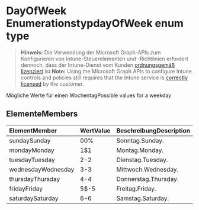 # <a name="dayofweek-enum-type"></a><span data-ttu-id="de7d9-101">DayOfWeek Enumerationstyp</span><span class="sxs-lookup"><span data-stu-id="de7d9-101">dayOfWeek enum type</span></span>

> <span data-ttu-id="de7d9-102">**Hinweis:** Die Verwendung der Microsoft Graph-APIs zum Konfigurieren von Intune-Steuerelementen und -Richtlinien erfordert dennoch, dass der Intune-Dienst vom Kunden [ordnungsgemäß lizenziert](https://go.microsoft.com/fwlink/?linkid=839381) ist.</span><span class="sxs-lookup"><span data-stu-id="de7d9-102">**Note:** Using the Microsoft Graph APIs to configure Intune controls and policies still requires that the Intune service is [correctly licensed](https://go.microsoft.com/fwlink/?linkid=839381) by the customer.</span></span>

<span data-ttu-id="de7d9-103">Mögliche Werte für einen Wochentag</span><span class="sxs-lookup"><span data-stu-id="de7d9-103">Possible values for a weekday</span></span>
## <a name="members"></a><span data-ttu-id="de7d9-104">Elemente</span><span class="sxs-lookup"><span data-stu-id="de7d9-104">Members</span></span>
|<span data-ttu-id="de7d9-105">Element</span><span class="sxs-lookup"><span data-stu-id="de7d9-105">Member</span></span>|<span data-ttu-id="de7d9-106">Wert</span><span class="sxs-lookup"><span data-stu-id="de7d9-106">Value</span></span>|<span data-ttu-id="de7d9-107">Beschreibung</span><span class="sxs-lookup"><span data-stu-id="de7d9-107">Description</span></span>|
|:---|:---|:---|
|<span data-ttu-id="de7d9-108">sunday</span><span class="sxs-lookup"><span data-stu-id="de7d9-108">Sunday</span></span>|<span data-ttu-id="de7d9-109">0</span><span class="sxs-lookup"><span data-stu-id="de7d9-109">0%</span></span>|<span data-ttu-id="de7d9-110">Sonntag.</span><span class="sxs-lookup"><span data-stu-id="de7d9-110">Sunday.</span></span>|
|<span data-ttu-id="de7d9-111">monday</span><span class="sxs-lookup"><span data-stu-id="de7d9-111">Monday</span></span>|<span data-ttu-id="de7d9-112">1</span><span class="sxs-lookup"><span data-stu-id="de7d9-112">$1</span></span>|<span data-ttu-id="de7d9-113">Montag.</span><span class="sxs-lookup"><span data-stu-id="de7d9-113">Monday.</span></span>|
|<span data-ttu-id="de7d9-114">tuesday</span><span class="sxs-lookup"><span data-stu-id="de7d9-114">Tuesday</span></span>|<span data-ttu-id="de7d9-115">2</span><span class="sxs-lookup"><span data-stu-id="de7d9-115">-2</span></span>|<span data-ttu-id="de7d9-116">Dienstag.</span><span class="sxs-lookup"><span data-stu-id="de7d9-116">Tuesday.</span></span>|
|<span data-ttu-id="de7d9-117">wednesday</span><span class="sxs-lookup"><span data-stu-id="de7d9-117">Wednesday</span></span>|<span data-ttu-id="de7d9-118">3</span><span class="sxs-lookup"><span data-stu-id="de7d9-118">-3</span></span>|<span data-ttu-id="de7d9-119">Mittwoch.</span><span class="sxs-lookup"><span data-stu-id="de7d9-119">Wednesday.</span></span>|
|<span data-ttu-id="de7d9-120">thursday</span><span class="sxs-lookup"><span data-stu-id="de7d9-120">Thursday</span></span>|<span data-ttu-id="de7d9-121">4</span><span class="sxs-lookup"><span data-stu-id="de7d9-121">-4</span></span>|<span data-ttu-id="de7d9-122">Donnerstag.</span><span class="sxs-lookup"><span data-stu-id="de7d9-122">Thursday.</span></span>|
|<span data-ttu-id="de7d9-123">friday</span><span class="sxs-lookup"><span data-stu-id="de7d9-123">Friday</span></span>|<span data-ttu-id="de7d9-124">5</span><span class="sxs-lookup"><span data-stu-id="de7d9-124">$-5</span></span>|<span data-ttu-id="de7d9-125">Freitag.</span><span class="sxs-lookup"><span data-stu-id="de7d9-125">Friday.</span></span>|
|<span data-ttu-id="de7d9-126">saturday</span><span class="sxs-lookup"><span data-stu-id="de7d9-126">Saturday</span></span>|<span data-ttu-id="de7d9-127">6</span><span class="sxs-lookup"><span data-stu-id="de7d9-127">-6</span></span>|<span data-ttu-id="de7d9-128">Samstag.</span><span class="sxs-lookup"><span data-stu-id="de7d9-128">Saturday.</span></span>|



